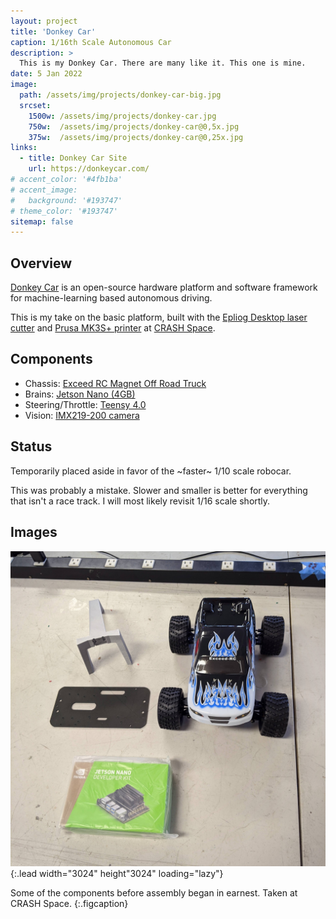 ```yaml
---
layout: project
title: 'Donkey Car'
caption: 1/16th Scale Autonomous Car
description: >
  This is my Donkey Car. There are many like it. This one is mine.
date: 5 Jan 2022
image: 
  path: /assets/img/projects/donkey-car-big.jpg
  srcset:
    1500w: /assets/img/projects/donkey-car.jpg
    750w:  /assets/img/projects/donkey-car@0,5x.jpg
    375w:  /assets/img/projects/donkey-car@0,25x.jpg
links:
  - title: Donkey Car Site
    url: https://donkeycar.com/
# accent_color: '#4fb1ba'
# accent_image:
#   background: '#193747'
# theme_color: '#193747'
sitemap: false
---
```

<!--spacer to prevent header replacing title-->
## Overview
[Donkey Car](https://www.donkeycar.com/) is an open-source hardware platform and software framework for machine-learning based autonomous driving.

This is my take on the basic platform, built with the [Epliog Desktop laser cutter](http://crashspace.pbworks.com/w/page/32200358/Laser) and [Prusa MK3S+ printer](https://www.prusa3d.com/category/original-prusa-i3-mk3s/) at [CRASH Space](https://blog.crashspace.org/).

## Components
- Chassis: [Exceed RC Magnet Off Road Truck](https://www.nitrorcx.com/51c853-fireblue-24-ghz.html)
- Brains: [Jetson Nano (4GB)](https://developer.nvidia.com/embedded/jetson-nano-developer-kit)
- Steering/Throttle: [Teensy 4.0](https://www.pjrc.com/store/teensy40.html)
- Vision: [IMX219-200 camera](https://www.amazon.com/gp/product/B07T73PQQW)

## Status
Temporarily placed aside in favor of the ~faster~ 1/10 scale robocar.

This was probably a mistake. Slower and smaller is better for everything that isn't a race track. I will most likely revisit 1/16 scale shortly.

## Images
![components before](/assets/img/projects/donkey-car-before.jpg){:.lead width="3024" height"3024" loading="lazy"}

Some of the components before assembly began in earnest. Taken at CRASH Space.
{:.figcaption}
